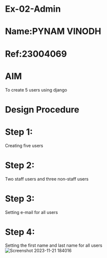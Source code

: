 # Ex-02-Admin
# Name:PYNAM VINODH
# Ref:23004069


# AIM
To create 5 users using django

# Design Procedure
# Step 1:
Creating five users

# Step 2:
Two staff users and three non-staff users

# Step 3:
Setting e-mail for all users

# Step 4:
Setting the first name and last name for all users
 ![Screenshot 2023-11-21 184016](https://github.com/PYNAMVINODH/ODD2023-WT-Ex-02-Admin/assets/145742678/505e3e99-f4b6-45c6-82bd-014dd1feaec6)

